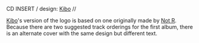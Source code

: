 CD INSERT 
/
design: [Kibo](/kibo) 
//


[Kibo](/kibo)'s version of the logo is based on one originally made by [Not R](/not-r). Because there are two suggested track orderings for the first album, there is an alternate cover with the same design but different text. 